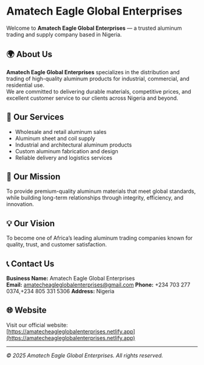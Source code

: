 # Amatech Eagle Global Enterprises

Welcome to **Amatech Eagle Global Enterprises** — a trusted aluminum trading and supply company based in Nigeria.

## 🌍 About Us
**Amatech Eagle Global Enterprises** specializes in the distribution and trading of high-quality aluminum products for industrial, commercial, and residential use.  
We are committed to delivering durable materials, competitive prices, and excellent customer service to our clients across Nigeria and beyond.

## 💼 Our Services
- Wholesale and retail aluminum sales  
- Aluminum sheet and coil supply  
- Industrial and architectural aluminum products  
- Custom aluminum fabrication and design  
- Reliable delivery and logistics services  

## 🎯 Our Mission
To provide premium-quality aluminum materials that meet global standards, while building long-term relationships through integrity, efficiency, and innovation.

## 💡 Our Vision
To become one of Africa’s leading aluminum trading companies known for quality, trust, and customer satisfaction.

## 📞 Contact Us
**Business Name:** Amatech Eagle Global Enterprises  
**Email:** amatecheagleglobalenterprises@gmail.com
**Phone:** +234 703 277 0374,+234 805 331 5306
**Address:** Nigeria  

## 🌐 Website
Visit our official website: [https://amatecheagleglobalenterprises.netlify.app](https://amatecheagleglobalenterprises.netlify.app)

---

*© 2025 Amatech Eagle Global Enterprises. All rights reserved.*
